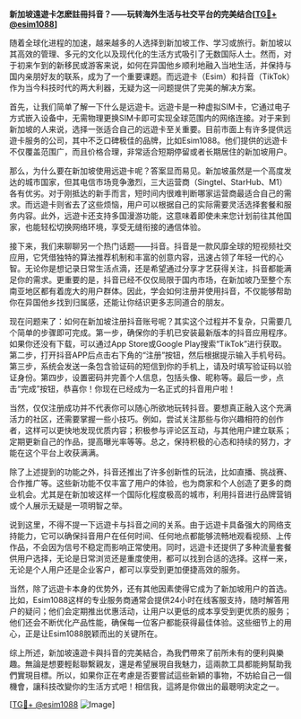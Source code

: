 **新加坡遠遊卡怎麽註冊抖音？——玩转海外生活与社交平台的完美结合[[TG💪+ @esim1088](https://t.me/s/esim1088)]**

随着全球化进程的加速，越来越多的人选择到新加坡工作、学习或旅行。新加坡以其高效的管理、多元的文化以及现代化的生活方式吸引了无数国际人士。然而，对于初来乍到的新移民或游客来说，如何在异国他乡顺利地融入当地生活，并保持与国内亲朋好友的联系，成为了一个重要课题。而远遊卡（Esim）和抖音（TikTok）作为当今科技时代的两大利器，无疑为这一问题提供了完美的解决方案。

首先，让我们简单了解一下什么是远遊卡。远遊卡是一种虚拟SIM卡，它通过电子方式嵌入设备中，无需物理更换SIM卡即可实现全球范围内的网络连接。对于来到新加坡的人来说，选择一张适合自己的远遊卡至关重要。目前市面上有许多提供远遊卡服务的公司，其中不乏口碑极佳的品牌，比如Esim1088。他们提供的远遊卡不仅覆盖范围广，而且价格合理，非常适合短期停留或者长期居住的新加坡用户。

那么，为什么要在新加坡使用远遊卡呢？答案显而易见。新加坡虽然是一个高度发达的城市国家，但其电信市场竞争激烈，三大运营商（Singtel、StarHub、M1）各有优劣。对于刚抵达的新手而言，短时间内很难判断哪家运营商最适合自己的需求。而远遊卡则省去了这些烦恼，用户可以根据自己的实际需要灵活选择套餐和服务内容。此外，远遊卡还支持多国漫游功能，这意味着即使未来您计划前往其他国家，也能轻松切换网络环境，享受无缝衔接的通信体验。

接下来，我们来聊聊另一个热门话题——抖音。抖音是一款风靡全球的短视频社交应用，它凭借独特的算法推荐机制和丰富的创意内容，迅速占领了年轻一代的心智。无论你是想记录日常生活点滴，还是希望通过分享才艺获得关注，抖音都能满足你的需求。更重要的是，抖音已经不仅仅局限于国内市场，在新加坡乃至整个东南亚地区都有着庞大的用户群体。因此，学会如何注册并使用抖音，不仅能够帮助你在异国他乡找到归属感，还能让你结识更多志同道合的朋友。

现在问题来了：如何在新加坡注册抖音账号呢？其实这个过程并不复杂，只需要几个简单的步骤即可完成。第一步，确保你的手机已安装最新版本的抖音应用程序。如果你还没有下载，可以通过App Store或Google Play搜索“TikTok”进行获取。第二步，打开抖音APP后点击右下角的“注册”按钮，然后根据提示输入手机号码。第三步，系统会发送一条包含验证码的短信到你的手机上，请及时填写验证码以验证身份。第四步，设置密码并完善个人信息，包括头像、昵称等。最后一步，点击“完成”按钮，恭喜你！你现在已经成为一名正式的抖音用户啦！

当然，仅仅注册成功并不代表你可以随心所欲地玩转抖音。要想真正融入这个充满活力的社区，还需要掌握一些小技巧。例如，尝试关注那些与你兴趣相符的创作者，这样可以更快地发现优质内容；积极参与评论区互动，与其他用户建立联系；定期更新自己的作品，提高曝光率等等。总之，保持积极的心态和持续的努力，才能在这个平台上收获满满。

除了上述提到的功能之外，抖音还推出了许多创新性的玩法，比如直播、挑战赛、合作推广等。这些新功能不仅丰富了用户的体验，也为商家和个人创造了更多的商业机会。尤其是在新加坡这样一个国际化程度极高的城市，利用抖音进行品牌营销或个人展示无疑是一项明智之举。

说到这里，不得不提一下远遊卡与抖音之间的关系。由于远遊卡具备强大的网络支持能力，它可以确保抖音用户在任何时间、任何地点都能够流畅地观看视频、上传作品，不会因为信号不稳定而影响正常使用。同时，远遊卡还提供了多种流量套餐供用户选择，无论是日常浏览还是重度使用，都可以找到合适的选择。这样一来，无论是个人用户还是企业客户，都可以享受到更加便捷高效的服务。

当然，除了远遊卡本身的优势外，还有其他因素使得它成为了新加坡用户的首选。比如，Esim1088这样的专业服务商通常会提供24小时在线客服支持，随时解答用户的疑问；他们会定期推出优惠活动，让用户以更低的成本享受到更优质的服务；他们还会不断优化产品性能，确保每一位客户都能获得最佳体验。这些细节上的用心，正是让Esim1088脱颖而出的关键所在。

综上所述，新加坡遠遊卡與抖音的完美結合，為我們帶來了前所未有的便利與樂趣。無論是想要輕鬆聯繫親友，還是希望展現自我魅力，這兩款工具都能夠幫助我們實現目標。所以，如果你正在考慮是否要嘗試這些新穎的事物，不妨給自己一個機會，讓科技改變你的生活方式吧！相信我，這將是你做出的最聰明決定之一。

[[TG💪+ @esim1088](https://t.me/s/esim1088) ![Image](https://i.postimg.cc/4NQfJmqS/Snipaste-2025-05-13-00-14-12.png)]